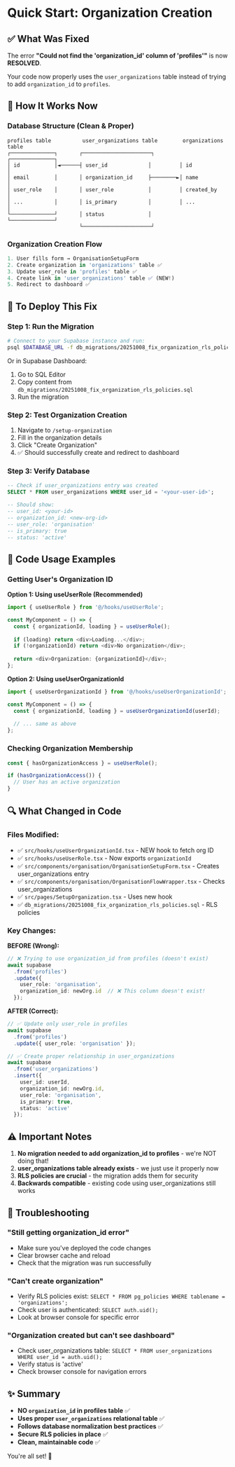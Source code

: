 # Quick Start: Organization Creation

## ✅ What Was Fixed

The error **"Could not find the 'organization_id' column of 'profiles'"** is now **RESOLVED**.

Your code now properly uses the `user_organizations` table instead of trying to add `organization_id` to `profiles`.

## 🎯 How It Works Now

### Database Structure (Clean & Proper)
```
profiles table          user_organizations table        organizations table
┌──────────────┐       ┌──────────────────────┐         ┌──────────────┐
│ id           │◄──────┤ user_id             │         │ id           │
│ email        │       │ organization_id     ├────────►│ name         │
│ user_role    │       │ user_role           │         │ created_by   │
│ ...          │       │ is_primary          │         │ ...          │
└──────────────┘       │ status              │         └──────────────┘
                       └──────────────────────┘
```

### Organization Creation Flow
```typescript
1. User fills form → OrganisationSetupForm
2. Create organization in 'organizations' table ✅
3. Update user_role in 'profiles' table ✅  
4. Create link in 'user_organizations' table ✅ (NEW!)
5. Redirect to dashboard ✅
```

## 🚀 To Deploy This Fix

### Step 1: Run the Migration
```bash
# Connect to your Supabase instance and run:
psql $DATABASE_URL -f db_migrations/20251008_fix_organization_rls_policies.sql
```

Or in Supabase Dashboard:
1. Go to SQL Editor
2. Copy content from `db_migrations/20251008_fix_organization_rls_policies.sql`
3. Run the migration

### Step 2: Test Organization Creation
1. Navigate to `/setup-organization`
2. Fill in the organization details
3. Click "Create Organization"
4. ✅ Should successfully create and redirect to dashboard

### Step 3: Verify Database
```sql
-- Check if user_organizations entry was created
SELECT * FROM user_organizations WHERE user_id = '<your-user-id>';

-- Should show:
-- user_id: <your-id>
-- organization_id: <new-org-id>
-- user_role: 'organisation'
-- is_primary: true
-- status: 'active'
```

## 📝 Code Usage Examples

### Getting User's Organization ID

**Option 1: Using useUserRole (Recommended)**
```typescript
import { useUserRole } from '@/hooks/useUserRole';

const MyComponent = () => {
  const { organizationId, loading } = useUserRole();
  
  if (loading) return <div>Loading...</div>;
  if (!organizationId) return <div>No organization</div>;
  
  return <div>Organization: {organizationId}</div>;
};
```

**Option 2: Using useUserOrganizationId**
```typescript
import { useUserOrganizationId } from '@/hooks/useUserOrganizationId';

const MyComponent = () => {
  const { organizationId, loading } = useUserOrganizationId(userId);
  
  // ... same as above
};
```

### Checking Organization Membership
```typescript
const { hasOrganizationAccess } = useUserRole();

if (hasOrganizationAccess()) {
  // User has an active organization
}
```

## 🔍 What Changed in Code

### Files Modified:
- ✅ `src/hooks/useUserOrganizationId.tsx` - NEW hook to fetch org ID
- ✅ `src/hooks/useUserRole.tsx` - Now exports `organizationId`
- ✅ `src/components/organisation/OrganisationSetupForm.tsx` - Creates user_organizations entry
- ✅ `src/components/organisation/OrganisationFlowWrapper.tsx` - Checks user_organizations
- ✅ `src/pages/SetupOrganization.tsx` - Uses new hook
- ✅ `db_migrations/20251008_fix_organization_rls_policies.sql` - RLS policies

### Key Changes:

**BEFORE (Wrong):**
```typescript
// ❌ Trying to use organization_id from profiles (doesn't exist)
await supabase
  .from('profiles')
  .update({ 
    user_role: 'organisation',
    organization_id: newOrg.id  // ❌ This column doesn't exist!
  });
```

**AFTER (Correct):**
```typescript
// ✅ Update only user_role in profiles
await supabase
  .from('profiles')
  .update({ user_role: 'organisation' });

// ✅ Create proper relationship in user_organizations
await supabase
  .from('user_organizations')
  .insert({
    user_id: userId,
    organization_id: newOrg.id,
    user_role: 'organisation',
    is_primary: true,
    status: 'active'
  });
```

## ⚠️ Important Notes

1. **No migration needed to add organization_id to profiles** - we're NOT doing that!
2. **user_organizations table already exists** - we just use it properly now
3. **RLS policies are crucial** - the migration adds them for security
4. **Backwards compatible** - existing code using user_organizations still works

## 🐛 Troubleshooting

### "Still getting organization_id error"
- Make sure you've deployed the code changes
- Clear browser cache and reload
- Check that the migration was run successfully

### "Can't create organization"
- Verify RLS policies exist: `SELECT * FROM pg_policies WHERE tablename = 'organizations';`
- Check user is authenticated: `SELECT auth.uid();`
- Look at browser console for specific error

### "Organization created but can't see dashboard"
- Check user_organizations table: `SELECT * FROM user_organizations WHERE user_id = auth.uid();`
- Verify status is 'active'
- Check browser console for navigation errors

## ✨ Summary

- **NO `organization_id` in profiles table** ✅
- **Uses proper `user_organizations` relational table** ✅
- **Follows database normalization best practices** ✅
- **Secure RLS policies in place** ✅
- **Clean, maintainable code** ✅

You're all set! 🎉
